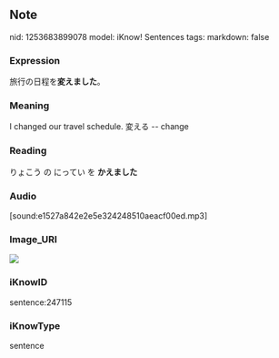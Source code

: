 ## Note
nid: 1253683899078
model: iKnow! Sentences
tags: 
markdown: false

### Expression
旅行の日程を<b>変えました</b>。

### Meaning
I changed our travel schedule.
変える -- change

### Reading
りょこう の にってい を <b>かえました</b>

### Audio
[sound:e1527a842e2e5e324248510aeacf00ed.mp3]

### Image_URI
<img src="bf39bacdc2863cb8b5b4a2454beedd97.jpg">

### iKnowID
sentence:247115

### iKnowType
sentence
